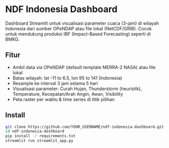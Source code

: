 # NDF Indonesia Dashboard

Dashboard Streamlit untuk visualisasi parameter cuaca (3-jam) di wilayah Indonesia dari sumber OPeNDAP atau file lokal (NetCDF/GRIB). Cocok untuk mendukung produksi IBF (Impact-Based Forecasting) seperti di BMKG.

## Fitur
- Ambil data via OPeNDAP (default template MERRA-2 NASA) atau file lokal
- Batas wilayah: lat –11 to 6.5, lon 95 to 141 (Indonesia)
- Resample ke interval 3 jam selama 5 hari
- Visualisasi parameter: Curah Hujan, Thunderstorm (heuristik), Temperature, Kecepatan/Arah Angin, Awan, Visibility
- Peta raster per waktu & time series di titik pilihan

## Install
```bash
git clone https://github.com/YOUR_USERNAME/ndf-indonesia-dashboard.git
cd ndf-indonesia-dashboard
pip install -r requirements.txt
streamlit run streamlit_app.py
